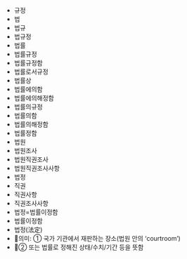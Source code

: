 - 규정
- 법
- 법규
- 법규정
- 법률
- 법률규정
- 법률규정함
- 법률로서규정
- 법률상
- 법률에의함
- 법률에의해정함
- 법률의규정
- 법률의함
- 법률의해정함
- 법률정함
- 법원
- 법원조사
- 법원직권조사
- 법원직권조사사항
- 법정
- 직권
- 직권사항
- 직권조사사항
- 법정=법률이정함
- 법률이정함
- 법정(法定)
- 📌의미: ① 국가 기관에서 재판하는 장소(법원 안의 ‘courtroom’)
- 📌② 또는 법률로 정해진 상태/수치/기간 등을 뜻함